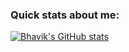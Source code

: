 ### Quick stats about me:
[![Bhavik's GitHub stats](https://github-readme-stats.vercel.app/api?username=bhavik-m&count_private=true&show_icons=true&theme=dark&include_all_commits=true)](https://github.com/anuraghazra/github-readme-stats)
